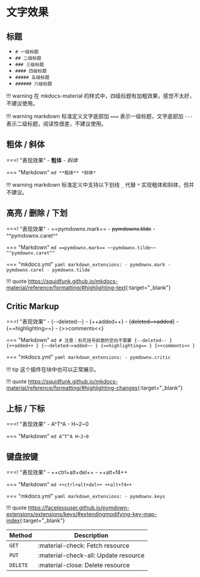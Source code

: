 # 文字效果





## 标题

- `# 一级标题`
- `## 二级标题`
- `### 三级标题`
- `#### 四级标题`
- `##### 五级标题`
- `###### 六级标题`

!!! warning
    在 mkdocs-material 的样式中，四级标题有加粗效果，感觉不太好，不建议使用。

!!! warning
    markdown 标准定义文字底部加 `===` 表示一级标题，文字底部加 `---` 表示二级标题，阅读性很差，不建议使用。





## 粗体 / 斜体

===! "表现效果"
    - **粗体**
    - *斜体*

=== "Markdown"
    ``` md
    **粗体**
    *斜体*
    ```

!!! warning
    markdown 标准定义中支持以下划线 `_` 代替 `*` 实现粗体和斜体，但并不建议。





## 高亮 / 删除 / 下划

===! "表现效果"
    - ==pymdownx.mark==
    - ~~pymdownx.tilde~~
    - ^^pymdownx.caret^^

=== "Markdown"
    ``` md
    ==pymdownx.mark==
    ~~pymdownx.tilde~~
    ^^pymdownx.caret^^
    ```

=== "mkdocs.yml"
    ``` yaml
    markdown_extensions:
      - pymdownx.mark
      - pymdownx.caret
      - pymdownx.tilde
    ```

!!! quote
    <https://squidfunk.github.io/mkdocs-material/reference/formatting/#highlighting-text>{:target="_blank"}





## Critic Markup

===! "表现效果"
    - {--deleted--}
    - {++added++}
    - {~~deleted~>added~~}
    - {==highlighting==}
    - {>>comments<<}

=== "Markdown"
    ``` md
    # 注意：右花括号前面的空白不需要
    {--deleted-- }
    {++added++ }
    {~~deleted~>added~~ }
    {==highlighting== }
    {>>comments<< }
    ```

=== "mkdocs.yml"
    ``` yaml
    markdown_extensions:
      - pymdownx.critic
    ```

!!! tip
    这个插件在块中也可以正常展示。

!!! quote
    <https://squidfunk.github.io/mkdocs-material/reference/formatting/#highlighting-changes>{:target="_blank"}





## 上标 / 下标

===! "表现效果"
    - A^T^A
    - H~2~0

=== "Markdown"
    ``` md
    A^T^A
    H~2~0
    ```





## 键盘按键

===! "表现效果"
    - ++ctrl+alt+del++
    - ++alt+f4++

=== "Markdown"
    ``` md
    ++ctrl+alt+del++
    ++alt+f4++
    ```

=== "mkdocs.yml"
    ``` yaml
    markdown_extensions:
      - pymdownx.keys
    ```

!!! quote
    <https://facelessuser.github.io/pymdown-extensions/extensions/keys/#extendingmodifying-key-map-index>{:target="_blank"}



| Method      | Description                          |
| ----------- | ------------------------------------ |
| `GET`       | :material-check:     Fetch resource  |
| `PUT`       | :material-check-all: Update resource |
| `DELETE`    | :material-close:     Delete resource |